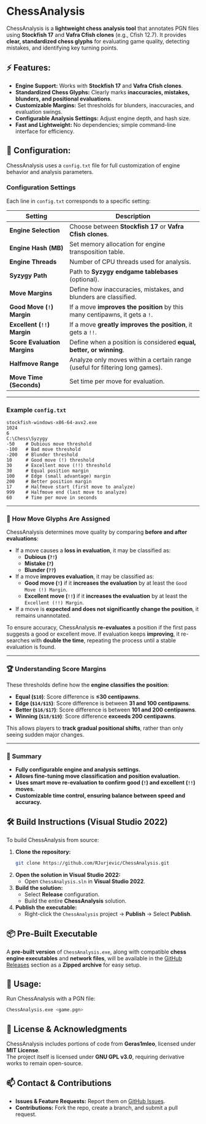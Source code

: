 # **ChessAnalysis**  

ChessAnalysis is a **lightweight chess analysis tool** that annotates PGN files using **Stockfish 17** and **Vafra Cfish clones** (e.g., Cfish 12.7). It provides **clear, standardized chess glyphs** for evaluating game quality, detecting mistakes, and identifying key turning points.  

## **⚡ Features:**  
- **Engine Support:** Works with **Stockfish 17** and **Vafra Cfish clones**.  
- **Standardized Chess Glyphs:** Clearly marks **inaccuracies, mistakes, blunders, and positional evaluations**.  
- **Customizable Margins:** Set thresholds for blunders, inaccuracies, and evaluation swings.  
- **Configurable Analysis Settings:** Adjust engine depth, and hash size.  
- **Fast and Lightweight:** No dependencies; simple command-line interface for efficiency.  

## **🔧 Configuration:**  
ChessAnalysis uses a `config.txt` file for full customization of engine behavior and analysis parameters.  

### **Configuration Settings**  
Each line in `config.txt` corresponds to a specific setting:  

| **Setting**                 | **Description**                                                                 |
| ---      | ---       |
| **Engine Selection**        | Choose between **Stockfish 17** or **Vafra Cfish clones**.                    |
| **Engine Hash (MB)**        | Set memory allocation for engine transposition table.                         |
| **Engine Threads**          | Number of CPU threads used for analysis.                                      |
| **Syzygy Path**             | Path to **Syzygy endgame tablebases** (optional).                             |
| **Move Margins**            | Define how inaccuracies, mistakes, and blunders are classified.               |
| **Good Move (`!`) Margin**    | If a move **improves the position** by this many centipawns, it gets a `!`.   |
| **Excellent (`!!`) Margin**   | If a move **greatly improves the position**, it gets a `!!`.                  |
| **Score Evaluation Margins**| Define when a position is considered **equal, better, or winning**.           |
| **Halfmove Range**          | Analyze only moves within a certain range (useful for filtering long games).  |
| **Move Time (Seconds)**     | Set time per move for evaluation.                                              |


---

### **Example `config.txt`**
```
stockfish-windows-x86-64-avx2.exe
1024
6
C:\Chess\Syzygy
-50    # Dubious move threshold
-100   # Bad move threshold
-200   # Blunder threshold
10     # Good move (!) threshold
30     # Excellent move (!!) threshold
30     # Equal position margin
100    # Edge (small advantage) margin
200    # Better position margin
17     # Halfmove start (first move to analyze)
999    # Halfmove end (last move to analyze)
60     # Time per move in seconds
```

---

### **📝 How Move Glyphs Are Assigned**
ChessAnalysis determines move quality by comparing **before and after evaluations**:
- If a move causes a **loss in evaluation**, it may be classified as:
  - **Dubious (`?!`)**
  - **Mistake (`?`)**
  - **Blunder (`??`)**
- If a move **improves evaluation**, it may be classified as:
  - **Good move (`!`)** if it **increases the evaluation** by at least the `Good Move (!) Margin`.
  - **Excellent move (`!!`)** if it **increases the evaluation** by at least the `Excellent (!!) Margin`.
- If a move is **expected and does not significantly change the position**, it remains unannotated.

To ensure accuracy, ChessAnalysis **re-evaluates** a position if the first pass suggests a good or excellent move. If evaluation keeps **improving**, it re-searches with **double the time**, repeating the process until a stable evaluation is found.

---

### **🏆 Understanding Score Margins**
These thresholds define how the **engine classifies the position**:
- **Equal (`$10`)**: Score difference is **≤30 centipawns**.
- **Edge (`$14/$15`)**: Score difference is between **31 and 100 centipawns**.
- **Better (`$16/$17`)**: Score difference is between **101 and 200 centipawns**.
- **Winning (`$18/$19`)**: Score difference **exceeds 200 centipawns**.

This allows players to **track gradual positional shifts**, rather than only seeing sudden major changes.

---

### **📌 Summary**
- **Fully configurable engine and analysis settings.**  
- **Allows fine-tuning move classification and position evaluation.**  
- **Uses smart move re-evaluation to confirm good (`!`) and excellent (`!!`) moves.**  
- **Customizable time control, ensuring balance between speed and accuracy.**

## **🛠️ Build Instructions (Visual Studio 2022)**  
To build ChessAnalysis from source:  
1. **Clone the repository:**  
   ```sh
   git clone https://github.com/RJurjevic/ChessAnalysis.git
   ```  
2. **Open the solution in Visual Studio 2022:**  
   - Open `ChessAnalysis.sln` in **Visual Studio 2022**.  
3. **Build the solution:**  
   - Select **Release** configuration.  
   - Build the entire **ChessAnalysis** solution.  
4. **Publish the executable:**  
   - Right-click the `ChessAnalysis` project → **Publish** → Select **Publish**.  

## **📦 Pre-Built Executable**  
A **pre-built version** of `ChessAnalysis.exe`, along with compatible **chess engine executables** and **network files**, will be available in the [GitHub Releases](https://github.com/RJurjevic/ChessAnalysis/releases) section as a **Zipped archive** for easy setup.  

## **🚀 Usage:**  
Run ChessAnalysis with a PGN file:  
```sh
ChessAnalysis.exe <game.pgn>
```

## **📜 License & Acknowledgments**  
ChessAnalysis includes portions of code from **Geras1mleo**, licensed under **MIT License**.  
The project itself is licensed under **GNU GPL v3.0**, requiring derivative works to remain open-source.  

## **📫 Contact & Contributions**  
- **Issues & Feature Requests:** Report them on [GitHub Issues](https://github.com/RJurjevic/ChessAnalysis/issues).  
- **Contributions:** Fork the repo, create a branch, and submit a pull request.
